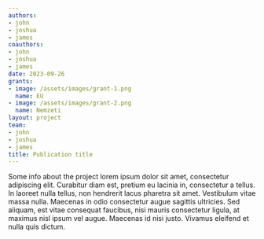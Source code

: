 ```yaml
---
authors:
- john
- joshua
- james
coauthors:
- john
- joshua
- james
date: 2023-09-26
grants:
- image: /assets/images/grant-1.png
  name: EU
- image: /assets/images/grant-2.png
  name: Nemzeti
layout: project
team:
- john
- joshua
- james
title: Publication title
---
```

Some info about the project lorem ipsum dolor sit amet, consectetur adipiscing elit. Curabitur diam est, pretium eu lacinia in, consectetur a tellus. In laoreet nulla tellus, non hendrerit lacus pharetra sit amet. Vestibulum vitae massa nulla. Maecenas in odio consectetur augue sagittis ultricies. Sed aliquam, est vitae consequat faucibus, nisi mauris consectetur ligula, at maximus nisl ipsum vel augue. Maecenas id nisi justo. Vivamus eleifend et nulla quis dictum.